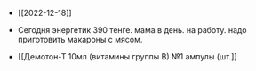 - [[2022-12-18]]
- Сегодня энергетик 390 тенге. мама в день. на работу. надо приготовить макароны с мясом. 

- [[Демотон-Т 10мл (витамины группы В) №1 ампулы (шт.]] 

  
  